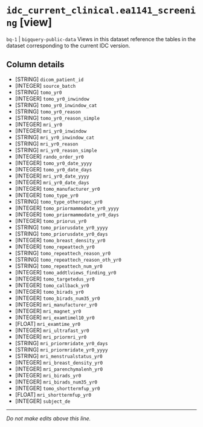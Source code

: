 # `idc_current_clinical.ea1141_screening` [view]
`bq-1` | `bigquery-public-data`
Views in this dataset reference the tables in the dataset corresponding to the current IDC version.

## Column details
* [STRING]    `dicom_patient_id`
* [INTEGER]   `source_batch`
* [STRING]    `tomo_yr0`
* [INTEGER]   `tomo_yr0_inwindow`
* [STRING]    `tomo_yr0_inwindow_cat`
* [STRING]    `tomo_yr0_reason`
* [STRING]    `tomo_yr0_reason_simple`
* [INTEGER]   `mri_yr0`
* [INTEGER]   `mri_yr0_inwindow`
* [STRING]    `mri_yr0_inwindow_cat`
* [STRING]    `mri_yr0_reason`
* [STRING]    `mri_yr0_reason_simple`
* [INTEGER]   `rando_order_yr0`
* [INTEGER]   `tomo_yr0_date_yyyy`
* [INTEGER]   `tomo_yr0_date_days`
* [INTEGER]   `mri_yr0_date_yyyy`
* [INTEGER]   `mri_yr0_date_days`
* [INTEGER]   `tomo_manufacturer_yr0`
* [INTEGER]   `tomo_type_yr0`
* [STRING]    `tomo_type_otherspec_yr0`
* [INTEGER]   `tomo_priormammodate_yr0_yyyy`
* [INTEGER]   `tomo_priormammodate_yr0_days`
* [INTEGER]   `tomo_priorus_yr0`
* [STRING]    `tomo_priorusdate_yr0_yyyy`
* [STRING]    `tomo_priorusdate_yr0_days`
* [INTEGER]   `tomo_breast_density_yr0`
* [INTEGER]   `tomo_repeattech_yr0`
* [STRING]    `tomo_repeattech_reason_yr0`
* [STRING]    `tomo_repeattech_reason_oth_yr0`
* [STRING]    `tomo_repeattech_num_yr0`
* [INTEGER]   `tomo_addtlviews_finding_yr0`
* [INTEGER]   `tomo_targetedus_yr0`
* [INTEGER]   `tomo_callback_yr0`
* [INTEGER]   `tomo_birads_yr0`
* [INTEGER]   `tomo_birads_num35_yr0`
* [INTEGER]   `mri_manufacturer_yr0`
* [INTEGER]   `mri_magnet_yr0`
* [INTEGER]   `mri_examtimel10_yr0`
* [FLOAT]     `mri_examtime_yr0`
* [INTEGER]   `mri_ultrafast_yr0`
* [INTEGER]   `mri_priormri_yr0`
* [STRING]    `mri_priormridate_yr0_days`
* [STRING]    `mri_priormridate_yr0_yyyy`
* [STRING]    `mri_menstrualstatus_yr0`
* [INTEGER]   `mri_breast_density_yr0`
* [INTEGER]   `mri_parenchymalenh_yr0`
* [INTEGER]   `mri_birads_yr0`
* [INTEGER]   `mri_birads_num35_yr0`
* [INTEGER]   `tomo_shorttermfup_yr0`
* [FLOAT]     `mri_shorttermfup_yr0`
* [INTEGER]   `subject_de`

-------------------------------------------------------------------------------
*Do not make edits above this line.*
